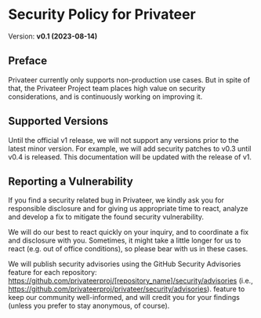 # Security Policy for Privateer

Version: **v0.1 (2023-08-14)**

## Preface

Privateer currently only supports non-production use cases. But in spite of that, the Privateer Project team places high value on security considerations, and is continuously working on improving it.

## Supported Versions

Until the official v1 release, we will not support any versions prior to the latest minor version. For example, we will add security patches to v0.3 until v0.4 is released. This documentation will be updated with the release of v1.

## Reporting a Vulnerability

If you find a security related bug in Privateer, we kindly ask you for 
responsible disclosure and for giving us appropriate time to react, analyze and 
develop a fix to mitigate the found security vulnerability.

We will do our best to react quickly on your inquiry, and to coordinate a fix
and disclosure with you. Sometimes, it might take a little longer for us to
react (e.g. out of office conditions), so please bear with us in these cases.

We will publish security advisories using the
GitHub Security Advisories feature for each repository: <https://github.com/privateerproj/[repository_name]/security/advisories> (i.e., <https://github.com/privateerproj/privateer/security/advisories>).
feature to keep our community well-informed, and will credit you for your
findings (unless you prefer to stay anonymous, of course).
